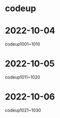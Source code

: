 # codeup

# 2022-10-04 
codeup1001~1010

# 2022-10-05 
codeup1011~1020

# 2022-10-06
codeup1021~1030

